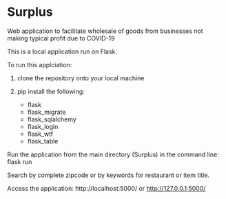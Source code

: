 # Surplus
Web application to facilitate wholesale of goods from businesses not making typical profit due to COVID-19

This is a local application run on Flask.

To run this applciation:

1) clone the repository onto your local machine

2) pip install the following:
	- flask
	- flask_migrate
	- flask_sqlalchemy
	- flask_login
	- flask_wtf
	- flask_table
	
Run the application from the main directory (Surplus) in the command line:
	flask run

Search by complete zipcode or by keywords for restaurant or item title.
	
Access the application:
	http://localhost:5000/ or http://127.0.0.1:5000/
